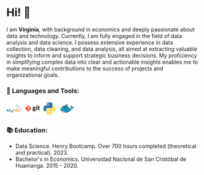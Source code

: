 # Hi! 👋
I am **Virginia**, with background in economics and deeply passionate about data and technology. Currently, I am fully engaged in the field of data analysis and data science. I possess extensive experience in data collection, data cleaning, and data analysis, all aimed at extracting valuable insights to inform and support strategic business decisions. My proficiency in simplifying complex data into clear and actionable insights enables me to make meaningful contributions to the success of projects and organizational goals.

<div align="left">
    <h3>🔨 Languages and Tools:</h3>
    <div>
        <img src="https://github.com/devicons/devicon/blob/master/icons/mysql/mysql-original-wordmark.svg" title="MySQL"  alt="MySQL" width="40" height="40"/>&nbsp;
        <img src="https://github.com/devicons/devicon/blob/master/icons/git/git-original-wordmark.svg" title="Git" **alt="Git" width="40" height="40"/>
        <img src="https://github.com/devicons/devicon/blob/master/icons/python/python-original.svg" title="Git" **alt="Git" width="40" height="40"/>
        <img src="https://github.com/devicons/devicon/blob/master/icons/docker/docker-original.svg" title="Git" **alt="Git" width="40" height="40"/>
      </div>
</div>

<div align="left">
    <h3>📚 Education:</h3>
    <ul>
        <li>Data Science. Henry Bootcamp. Over 700 hours completed (theoretical and practical). 2023.</li>
        <li>Bachelor's in Economics. Universidad Nacional de San Cristóbal de Huamanga. 2015 - 2020.</li>
    </ul>
</div>

